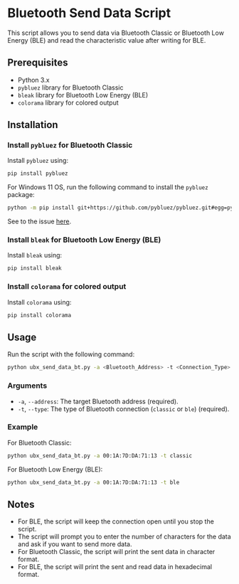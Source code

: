 # Bluetooth Send Data Script

This script allows you to send data via Bluetooth Classic or Bluetooth Low Energy (BLE) and read the characteristic value after writing for BLE.

## Prerequisites

- Python 3.x
- `pybluez` library for Bluetooth Classic
- `bleak` library for Bluetooth Low Energy (BLE)
- `colorama` library for colored output

## Installation

### Install `pybluez` for Bluetooth Classic

Install `pybluez` using:

```sh
pip install pybluez
```

For Windows 11 OS, run the following command to install the `pybluez` package:

```sh
python -m pip install git+https://github.com/pybluez/pybluez.git#egg=pybluez
```

See to the issue [here](https://github.com/pybluez/pybluez/issues/471).

### Install `bleak` for Bluetooth Low Energy (BLE)

Install `bleak` using:

```sh
pip install bleak
```

### Install `colorama` for colored output

Install `colorama` using:

```sh
pip install colorama
```

## Usage

Run the script with the following command:

```sh
python ubx_send_data_bt.py -a <Bluetooth_Address> -t <Connection_Type>
```

### Arguments

- `-a`, `--address`: The target Bluetooth address (required).
- `-t`, `--type`: The type of Bluetooth connection (`classic` or `ble`) (required).

### Example

For Bluetooth Classic:

```sh
python ubx_send_data_bt.py -a 00:1A:7D:DA:71:13 -t classic
```

For Bluetooth Low Energy (BLE):

```sh
python ubx_send_data_bt.py -a 00:1A:7D:DA:71:13 -t ble
```

## Notes

- For BLE, the script will keep the connection open until you stop the script.
- The script will prompt you to enter the number of characters for the data and ask if you want to send more data.
- For Bluetooth Classic, the script will print the sent data in character format.
- For BLE, the script will print the sent and read data in hexadecimal format.